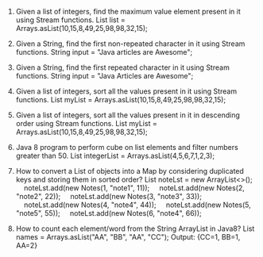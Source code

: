 1. Given a list of integers, find the maximum value element present in it using Stream functions.
      List<Integer> list = Arrays.asList(10,15,8,49,25,98,98,32,15);

2. Given a String, find the first non-repeated character in it using Stream functions.
      String input = "Java articles are Awesome";

3. Given a String, find the first repeated character in it using Stream functions.
      String input = "Java Articles are Awesome";
   
4. Given a list of integers, sort all the values present in it using Stream functions.
      List<Integer> myList = Arrays.asList(10,15,8,49,25,98,98,32,15);
   
5. Given a list of integers, sort all the values present in it in descending order using Stream functions.
      List<Integer> myList = Arrays.asList(10,15,8,49,25,98,98,32,15);

6. Java 8 program to perform cube on list elements and filter numbers greater than 50.
      List<Integer> integerList = Arrays.asList(4,5,6,7,1,2,3);

7. How to convert a List of objects into a Map by considering duplicated keys and storing them in sorted order?
    List<Notes> noteLst = new ArrayList<>();
    noteLst.add(new Notes(1, "note1", 11));
    noteLst.add(new Notes(2, "note2", 22));
    noteLst.add(new Notes(3, "note3", 33));
    noteLst.add(new Notes(4, "note4", 44));
    noteLst.add(new Notes(5, "note5", 55));
    noteLst.add(new Notes(6, "note4", 66));
   
8. How to count each element/word from the String ArrayList in Java8?
    List<String> names = Arrays.asList("AA", "BB", "AA", "CC");
    Output:
    {CC=1, BB=1, AA=2}
